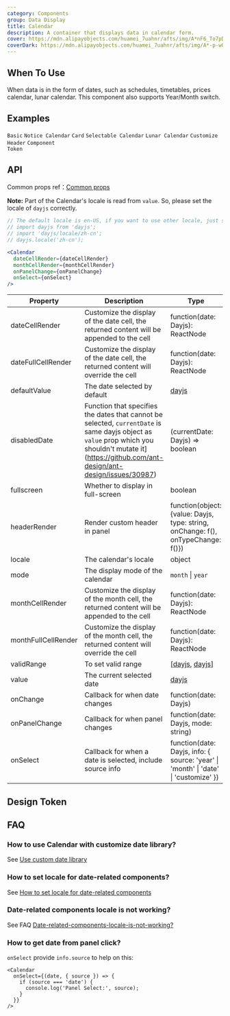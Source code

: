 ```yaml
---
category: Components
group: Data Display
title: Calendar
description: A container that displays data in calendar form.
cover: https://mdn.alipayobjects.com/huamei_7uahnr/afts/img/A*nF6_To7pDSAAAAAAAAAAAAAADrJ8AQ/original
coverDark: https://mdn.alipayobjects.com/huamei_7uahnr/afts/img/A*-p-wQLik200AAAAAAAAAAAAADrJ8AQ/original
---
```


## When To Use

When data is in the form of dates, such as schedules, timetables, prices calendar, lunar calendar. This component also supports Year/Month switch.

## Examples

<!-- prettier-ignore -->
<code src="./demo/basic.tsx" clientOnly>Basic</code>
<code src="./demo/notice-calendar.tsx" clientOnly>Notice Calendar</code>
<code src="./demo/card.tsx" clientOnly>Card</code>
<code src="./demo/select.tsx" clientOnly>Selectable Calendar</code>
<code src="./demo/lunar.tsx" clientOnly>Lunar Calendar</code>
<code src="./demo/customize-header.tsx" clientOnly>Customize Header</code>
<code src="./demo/component-token.tsx" debug>Component Token</code>

## API

Common props ref：[Common props](/docs/react/common-props)

**Note:** Part of the Calendar's locale is read from `value`. So, please set the locale of `dayjs` correctly.

```jsx
// The default locale is en-US, if you want to use other locale, just set locale in entry file globally.
// import dayjs from 'dayjs';
// import 'dayjs/locale/zh-cn';
// dayjs.locale('zh-cn');

<Calendar
  dateCellRender={dateCellRender}
  monthCellRender={monthCellRender}
  onPanelChange={onPanelChange}
  onSelect={onSelect}
/>
```

| Property | Description | Type | Default | Version |
| --- | --- | --- | --- | --- |
| dateCellRender | Customize the display of the date cell, the returned content will be appended to the cell | function(date: Dayjs): ReactNode | - |  |
| dateFullCellRender | Customize the display of the date cell, the returned content will override the cell | function(date: Dayjs): ReactNode | - |  |
| defaultValue | The date selected by default | [dayjs](https://day.js.org/) | - |  |
| disabledDate | Function that specifies the dates that cannot be selected, `currentDate` is same dayjs object as `value` prop which you shouldn't mutate it](https://github.com/ant-design/ant-design/issues/30987) | (currentDate: Dayjs) => boolean | - |  |
| fullscreen | Whether to display in full-screen | boolean | true |  |
| headerRender | Render custom header in panel | function(object:{value: Dayjs, type: string, onChange: f(), onTypeChange: f()}) | - |  |
| locale | The calendar's locale | object | [(default)](https://github.com/ant-design/ant-design/blob/master/components/date-picker/locale/example.json) |  |
| mode | The display mode of the calendar | `month` \| `year` | `month` |  |
| monthCellRender | Customize the display of the month cell, the returned content will be appended to the cell | function(date: Dayjs): ReactNode | - |  |
| monthFullCellRender | Customize the display of the month cell, the returned content will override the cell | function(date: Dayjs): ReactNode | - |  |
| validRange | To set valid range | \[[dayjs](https://day.js.org/), [dayjs](https://day.js.org/)] | - |  |
| value | The current selected date | [dayjs](https://day.js.org/) | - |  |
| onChange | Callback for when date changes | function(date: Dayjs) | - |  |
| onPanelChange | Callback for when panel changes | function(date: Dayjs, mode: string) | - |  |
| onSelect | Callback for when a date is selected, include source info | function(date: Dayjs, info: { source: 'year' \| 'month' \| 'date' \| 'customize' }) | - | `info`: 5.6.0 |

## Design Token

<ComponentTokenTable component="Calendar"></ComponentTokenTable>

## FAQ

### How to use Calendar with customize date library?

See [Use custom date library](/docs/react/use-custom-date-library#calendar)

### How to set locale for date-related components?

See [How to set locale for date-related components](/components/date-picker/#localization)

### Date-related components locale is not working?

See FAQ [Date-related-components-locale-is-not-working?](/docs/react/faq#date-related-components-locale-is-not-working)

### How to get date from panel click?

`onSelect` provide `info.source` to help on this:

```tsx
<Calendar
  onSelect={(date, { source }) => {
    if (source === 'date') {
      console.log('Panel Select:', source);
    }
  }}
/>
```
